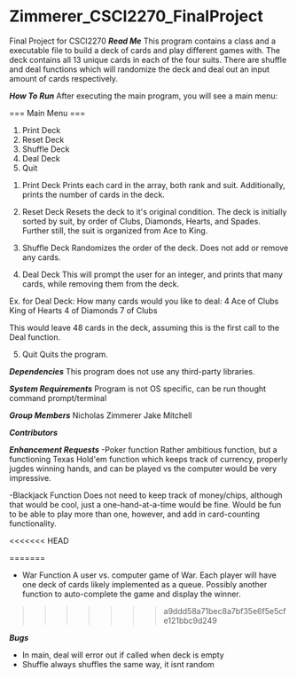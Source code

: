 # Zimmerer_CSCI2270_FinalProject
Final Project for CSCI2270
*****Read Me*****
This program contains a class and a executable file to build a
deck of cards and play different games with. The deck contains
all 13 unique cards in each of the four suits. There are shuffle
and deal functions which will randomize the deck and deal out an
input amount of cards respectively.



*****How To Run*****
After executing the main program, you will see a main menu:

=== Main Menu ===
1. Print Deck
2. Reset Deck
3. Shuffle Deck
4. Deal Deck
5. Quit

1) Print Deck
Prints each card in the array, both rank and suit.
Additionally, prints the number of cards in the deck.


2) Reset Deck
Resets the deck to it's original condition. The deck is initially
sorted by suit, by order of Clubs, Diamonds, Hearts, and Spades.
Further still, the suit is organized from Ace to King.


3) Shuffle Deck
Randomizes the order of the deck. Does not add or remove any
cards.


4) Deal Deck
This will prompt the user for an integer, and prints that many
cards, while removing them from the deck.

Ex. for Deal Deck:
How many cards would you like to deal: 4
Ace of Clubs
King of Hearts
4 of Diamonds
7 of Clubs

This would leave 48 cards in the deck, assuming this is the first
call to the Deal function.


5) Quit
Quits the program.

*****Dependencies*****
This program does not use any third-party libraries. 


*****System Requirements*****
Program is not OS specific, can be run thought command prompt/terminal


*****Group Members*****
Nicholas Zimmerer
Jake Mitchell


*****Contributors*****



*****Enhancement Requests*****
-Poker function
	Rather ambitious function, but a functioning Texas Hold'em function
	which keeps track of currency, properly jugdes winning hands, and 
	can be played vs the computer would be very impressive.

-Blackjack Function
	Does not need to keep track of money/chips, although that would be 
	cool, just a one-hand-at-a-time would be fine. Would be fun to be
	able to play more than one, however, and add in card-counting
	functionality.

<<<<<<< HEAD

=======
- War Function
	A user vs. computer game of War.  Each player will have one deck of
	cards likely implemented as a queue.  Possibly 	another function
	to auto-complete the game and display the winner.
>>>>>>> a9ddd58a71bec8a7bf35e6f5e5cfe121bbc9d249

*****Bugs*****
- In main, deal will error out if called when deck is empty
- Shuffle always shuffles the same way, it isnt random
